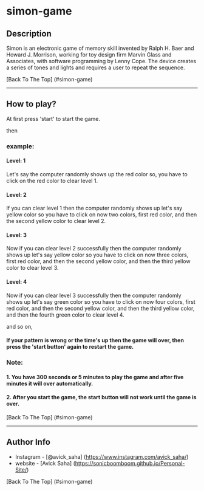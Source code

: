 # simon-game

## Description

Simon is an electronic game of memory skill invented by Ralph H. Baer and Howard J. Morrison, working for toy design firm Marvin Glass and Associates, with software programming by Lenny Cope. The device creates a series of tones and lights and requires a user to repeat the sequence.

[Back To The Top] (#simon-game)

---

## How to play?

At first press 'start' to start the game.

then

### example:

#### Level: 1

Let's say the computer randomly shows up the red color so, you have to click on the red color to clear level 1.

#### Level: 2

If you can clear level 1 then the computer randomly shows up let's say yellow color so you have to click on now two colors, first red color, and then the second yellow color to clear level 2.

#### Level: 3

Now if you can clear level 2 successfully then the computer randomly shows up let's say yellow color so you have to click on now three colors, first red color, and then the second yellow color, and then the third yellow color to clear level 3.

#### Level: 4

Now if you can clear level 3 successfully then the computer randomly shows up let's say green color so you have to click on now four colors, first red color, and then the second yellow color, and then the third yellow color, and then the fourth green color to clear level 4.

and so on,

#### If your pattern is wrong or the time's up then the game will over, then press the 'start button' again to restart the game.

### Note: 

#### 1. You have 300 seconds or 5 minutes to play the game and after five minutes it will over automatically.
#### 2. After you start the game, the start button will not work until the game is over.


[Back To The Top] (#simon-game)

---

## Author Info

- Instagram - [@avick_saha] (https://www.instagram.com/avick_saha/)
- website - [Avick Saha] (https://sonicboomboom.github.io/Personal-Site/)

[Back To The Top] (#simon-game)

